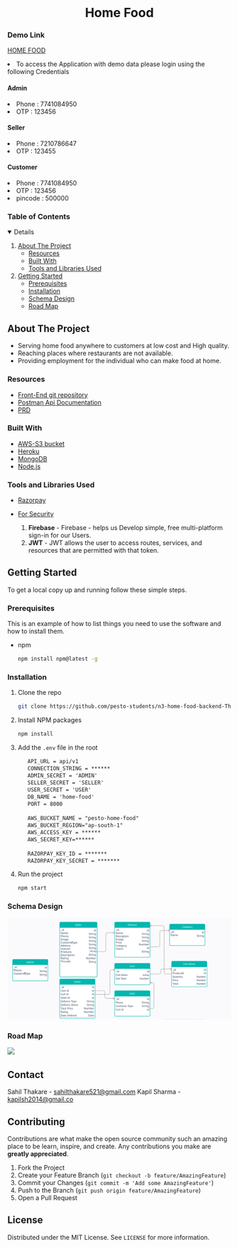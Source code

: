 
<!-- PROJECT LOGO -->
<br />

  <h1 align="center">Home Food</h1>

### Demo Link

[HOME FOOD](https://pesto-home-food-backend.herokuapp.com/api/v1)
<li>To access the Application with demo data please login using the following Credentials</li>

#### Admin 
<li>Phone : 7741084950</li>
<li>OTP : 123456</li>

#### Seller 
<li>Phone : 7210786647 </li>
<li>OTP : 123455</li>

#### Customer 
<li>Phone : 7741084950</li>
<li>OTP : 123456</li>
<li>pincode : 500000</li>

<!-- TABLE OF CONTENTS -->

  <summary><h3 style="display: inline-block">Table of Contents</h3></summary>
<details open="open">
<ol>
    <li>
      <a href="#about-the-project">About The Project</a>
      <ul>
         <li><a href="#resources">Resources</a></li>
        <li><a href="#built-with">Built With</a></li>
        <li><a href="#tools-and-libraries-used">Tools and Libraries Used<a></li>
      </ul>
    </li>
    <li>
      <a href="#getting-started">Getting Started</a>
      <ul>
        <li><a href="#prerequisites">Prerequisites</a></li>
        <li><a href="#installation">Installation</a></li>
        <li><a href="#schema-design">Schema Design</a></li>
        <li><a href="#road-map">Road Map</a></li>
      </ul>
    </li>
   
  </ol>
</details>

<!-- ABOUT THE PROJECT -->

## About The Project

- Serving home food anywhere to customers at low cost and High quality.
- Reaching places where restaurants are not available.
- Providing employment for the individual who can make food at home.

  
### Resources
- [Front-End git repository](https://github.com/pesto-students/n3-home-food-frontend-Theta)
- [Postman Api Documentation](https://documenter.getpostman.com/view/16227165/Tzm5GbvK)
- [PRD](https://drive.google.com/file/d/1Vx6rk5sD8S4teRjC3GvpJQ161Ww8kAkv/view?usp=sharing)
  
### Built With

- [AWS-S3 bucket](https://aws.amazon.com/s3/)
- [Heroku](https://www.heroku.com)
- [MongoDB](https://www.mongodb.com/cloud/atlas)
- [Node.js](https://nodejs.org/en/)

### Tools and Libraries Used

- [Razorpay](https://razorpay.com/)
- [For Security]()
  
  1. <b>Firebase</b> - Firebase - helps us Develop simple, free multi-platform sign-in for our Users.
  2. <b>JWT</b> - JWT allows the user to access routes, services, and resources that are permitted with that token.

<!-- GETTING STARTED -->

## Getting Started

To get a local copy up and running follow these simple steps.

### Prerequisites

This is an example of how to list things you need to use the software and how to install them.

- npm
  ```sh
  npm install npm@latest -g
  ```

### Installation

1. Clone the repo
   ```sh
   git clone https://github.com/pesto-students/n3-home-food-backend-Theta
   ```
2. Install NPM packages

   ```sh
   npm install
   ```

3. Add the `.env` file in the root
   ```
      API_URL = api/v1
      CONNECTION_STRING = ******
      ADMIN_SECRET = 'ADMIN'
      SELLER_SECRET = 'SELLER'
      USER_SECRET = 'USER'
      DB_NAME = 'home-food'
      PORT = 8000

      AWS_BUCKET_NAME = "pesto-home-food"
      AWS_BUCKET_REGION="ap-south-1"
      AWS_ACCESS_KEY = ******
      AWS_SECRET_KEY=******
  
      RAZORPAY_KEY_ID = *******
      RAZORPAY_KEY_SECRET = *******

   ```
4. Run the project
   ```sh
   npm start
   ```


<!-- USAGE EXAMPLES -->




  
### Schema Design

<img src="https://github.com/pesto-students/n3-home-food-frontend-Theta/blob/master/public/database%20architecture.png" >
  
### Road Map  
<img src="https://github.com/pesto-students/n3-home-food-frontend-Theta/blob/release/week4/public/roadmap.png" >


<!-- CONTACT -->

## Contact
  
Sahil Thakare - sahilthakare521@gmail.com
Kapil Sharma - kapilsh2014@gmail.co
  
  <!-- CONTRIBUTING -->
## Contributing

Contributions are what make the open source community such an amazing place to be learn, inspire, and create. Any contributions you make are **greatly appreciated**.

1. Fork the Project
2. Create your Feature Branch (`git checkout -b feature/AmazingFeature`)
3. Commit your Changes (`git commit -m 'Add some AmazingFeature'`)
4. Push to the Branch (`git push origin feature/AmazingFeature`)
5. Open a Pull Request

  
<!-- LICENSE -->
## License

Distributed under the MIT License. See `LICENSE` for more information.
  
